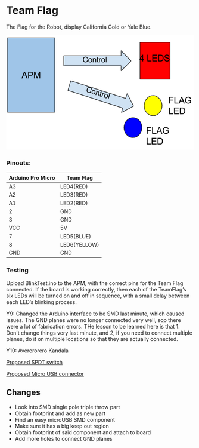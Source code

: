 # Team Flag

The Flag for the Robot, display California Gold or Yale Blue.

![Block Diag](../../img/TeamFlag-block_diag.png)
### Pinouts:

Arduino Pro Micro | Team Flag
---- | -----------------
A3 | LED4(RED)
A2 | LED3(RED)
A1 | LED2(RED)
2 | GND
3 | GND
VCC | 5V
7 | LED5(BLUE)
8 | LED6(YELLOW)
GND | GND

### Testing

Upload BlinkTest.ino to the APM, with the correct pins for the Team Flag connected.
If the board is working correctly, then each of the TeamFlag’s six LEDs will be turned on and off in sequence, with a small delay between each LED’s blinking process.

Y9: Changed the Arduino interface to be SMD last minute, which caused issues. The GND planes were no longer connected very well, sop there were a lot of fabrication errors. THe lesson to be learned here is that 1. Don't change things very last minute, and 2, if you need to connect multiple planes, do it on multiple locations so that they are actually connected.

Y10: Avererorero Kandala

[Proposed SPDT switch](https://www.digikey.com/product-detail/en/c-k/OS103011MS8QP1/CKN9543-ND/1981414)

[Proposed Micro USB connector](https://www.digikey.com/product-detail/en/molex-llc/0475890001/WM17143CT-ND/1832255)

## Changes
* Look into SMD single pole triple throw part
* Obtain footprint and add as new part
* Find an easy microUSB SMD component
* Make sure it has a big keep out region
* Obtain footprint of said component and attach to board
* Add more holes to connect GND planes
